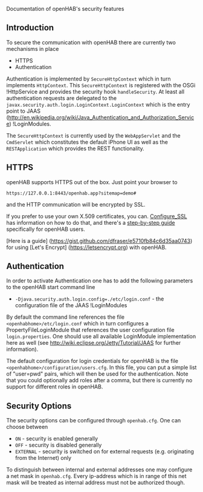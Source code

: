 Documentation of openHAB's security features

## Introduction

To secure the communication with openHAB there are currently two mechanisms in place

- HTTPS
- Authentication

Authentication is implemented by `SecureHttpContext` which in turn implements `HttpContext`. This `SecureHttpContext` is registered with the OSGi !HttpService and provides the security hook `handleSecurity`. At least all authentication requests are delegated to the `javax.security.auth.login.LoginContext.LoginContext` which is the entry point to JAAS (http://en.wikipedia.org/wiki/Java_Authentication_and_Authorization_Service) !LoginModules.

The `SecureHttpContext` is currently used by the `WebAppServlet` and the `CmdServlet` which constitutes the default iPhone UI as well as the `RESTApplication` which provides the REST functionality.

## HTTPS

openHAB supports HTTPS out of the box. Just point your browser to 

`https://127.0.0.1:8443/openhab.app?sitemap=demo#` 

and the HTTP communication will be encrypted by SSL. 

If you prefer to use your own X.509 certificates, you can. [Configure_SSL](http://wiki.eclipse.org/Jetty/Howto/Configure_SSL) has information on how to do that, and there's a
[step-by-step guide](https://gist.github.com/jpmens/8029383) specifically for openHAB users.

[Here is a guide] (https://gist.github.com/dfraser/e5710fb84c6d35aa0743) for using [Let's Encrypt] (https://letsencrypt.org) with openHAB.

## Authentication

In order to activate Authentication one has to add the following parameters to the openHAB start command line

- `-Djava.security.auth.login.config=./etc/login.conf` - the configuration file of the JAAS !LoginModules

By default the command line references the file `<openhabhome>/etc/login.conf` which in turn configures a PropertyFileLoginModule that references the user configuration file `login.properties`. One should use all available LoginModule implementation here as well (see http://wiki.eclipse.org/Jetty/Tutorial/JAAS for further information).

The default configuration for login credentials for openHAB is the file  `<openhabhome>/configuration/users.cfg`. In this file, you can put a simple list of "user=pwd" pairs, which will then be used for the authentication.
Note that you could optionally add roles after a comma, but there is currently no support for different roles in openHAB.

## Security Options

The security options can be configured through `openhab.cfg`. One can choose between

- `ON` - security is enabled generally
- `OFF` - security is disabled generally
- `EXTERNAL` - security is switched on for external requests (e.g. originating from the Internet) only

To distinguish between internal and external addresses one may configure a net mask in `openhab.cfg`. Every ip-address which is in range of this net mask will be treated as internal address must not be authorized though.